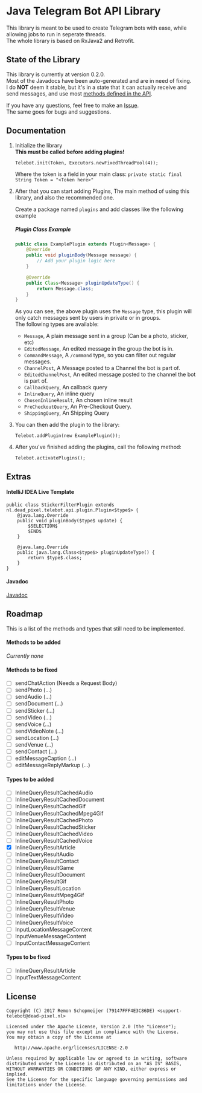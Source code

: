 Java Telegram Bot API Library
=======
This library is meant to be used to create Telegram bots with ease, while allowing jobs to run in seperate threads.  
The whole library is based on RxJava2 and Retrofit.

## State of the Library
This library is currently at version 0.2.0.  
Most of the Javadocs have been auto-generated and are in need of fixing.  
I do **NOT** deem it stable, but it's in a state that it can actually receive and send messages, and use most [methods defined in the API](https://github.com/iSDP/Telebot/blob/master/src/main/java/nl/dead_pixel/telebot/api/retrofit/TelegramBotApiService.java).

If you have any questions, feel free to make an [Issue](https://github.com/iSDP/Telebot/issues/new).  
The same goes for bugs and suggestions.

## Documentation
  
1. Initialize the library  
    **This must be called before adding plugins!**  
    ```
    Telebot.init(Token, Executors.newFixedThreadPool(4));
    ```

    Where the token is a field in your main class:
    `private static final String Token = "<Token here>"` 

2. After that you can start adding Plugins, The main method of using this library, and also the recommended one.

    Create a package named `plugins` and add classes like the following example
    
    ##### Plugin Class Example
    ```java
    public class ExamplePlugin extends Plugin<Message> {
        @Override
        public void pluginBody(Message message) {
            // Add your plugin logic here
        }
    
        @Override
        public Class<Message> pluginUpdateType() {
            return Message.class;
        }
    }
    ```
    
    As you can see, the above plugin uses the `Message` type, this plugin will only catch messages sent by users in private or in groups.  
    The following types are available:
    - `Message`, A plain message sent in a group (Can be a photo, sticker, etc)
    - `EditedMessage`, An edited message in the group the bot is in.
    - `CommandMessage`, A `/command` type, so you can filter out regular messages.
    - `ChannelPost`, A Message posted to a Channel the bot is part of.
    - `EditedChannelPost`, An edited message posted to the channel the bot is part of.
    - `CallbackQuery`, An callback query
    - `InlineQuery`, An inline query
    - `ChosenInlineResult`, An chosen inline result
    - `PreCheckoutQuery`, An Pre-Checkout Query.
    - `ShippingQuery`, An Shipping Query

3. You can then add the plugin to the library:
    ```
    Telebot.addPlugin(new ExamplePlugin());
    ```

4. After you've finished adding the plugins, call the following method:
    ```
    Telebot.activatePlugins();
    ```

## Extras
#### IntelliJ IDEA Live Template
```
public class StickerFilterPlugin extends nl.dead_pixel.telebot.api.plugin.Plugin<$type$> {
    @java.lang.Override
    public void pluginBody($type$ update) {
        $SELECTION$
        $END$
    }

    @java.lang.Override
    public java.lang.Class<$type$> pluginUpdateType() {
        return $type$.class;
    }
}
```
#### Javadoc
[Javadoc](https://isdp.github.io/Telebot/)
## Roadmap
This is a list of the methods and types that still need to be implemented.

#### Methods to be added
*Currently none*

#### Methods to be fixed
- [ ] sendChatAction (Needs a Request Body)
- [ ] sendPhoto (...)
- [ ] sendAudio (...)
- [ ] sendDocument (...)
- [ ] sendSticker (...)
- [ ] sendVideo (...)
- [ ] sendVoice (...)
- [ ] sendVideoNote (...)
- [ ] sendLocation (...)
- [ ] sendVenue (...)
- [ ] sendContact (...)
- [ ] editMessageCaption (...)
- [ ] editMessageReplyMarkup (...)

#### Types to be added
- [ ] InlineQueryResultCachedAudio
- [ ] InlineQueryResultCachedDocument
- [ ] InlineQueryResultCachedGif
- [ ] InlineQueryResultCachedMpeg4Gif
- [ ] InlineQueryResultCachedPhoto
- [ ] InlineQueryResultCachedSticker
- [ ] InlineQueryResultCachedVideo
- [ ] InlineQueryResultCachedVoice
- [x] InlineQueryResultArticle
- [ ] InlineQueryResultAudio
- [ ] InlineQueryResultContact
- [ ] InlineQueryResultGame
- [ ] InlineQueryResultDocument
- [ ] InlineQueryResultGif
- [ ] InlineQueryResultLocation
- [ ] InlineQueryResultMpeg4Gif
- [ ] InlineQueryResultPhoto
- [ ] InlineQueryResultVenue
- [ ] InlineQueryResultVideo
- [ ] InlineQueryResultVoice
- [ ] InputLocationMessageContent
- [ ] InputVenueMessageContent
- [ ] InputContactMessageContent

#### Types to be fixed
- [ ] InlineQueryResultArticle
- [ ] InputTextMessageContent

## License
    Copyright (C) 2017 Remon Schopmeijer (79147FFF4E3C86DE) <support-telebot@dead-pixel.nl>
    
    Licensed under the Apache License, Version 2.0 (the "License");
    you may not use this file except in compliance with the License.
    You may obtain a copy of the License at
    
       http://www.apache.org/licenses/LICENSE-2.0
    
    Unless required by applicable law or agreed to in writing, software
    distributed under the License is distributed on an "AS IS" BASIS,
    WITHOUT WARRANTIES OR CONDITIONS OF ANY KIND, either express or implied.
    See the License for the specific language governing permissions and
    limitations under the License.
